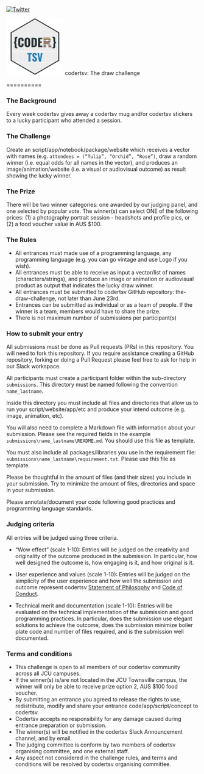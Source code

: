 [![Twitter](https://img.shields.io/twitter/follow/CoderTsv?style=social)](https://twitter.com/codertsv?lang=en)

<img src="src/codertsv.jpeg" width="150" height="150"> codertsv: The draw challenge

==========


### The Background

Every week codertsv gives away a codertsv mug and/or codertsv stickers to a lucky participant who attended a session. 

### The Challenge

Create an script/app/notebook/package/website which receives a vector with names (e.g. `attendees = (“Tulip”, “Orchid”, “Rose”)`, draw a random winner (i.e. equal odds for all names in the vector), and produces an image/animation/website (i.e. a visual or audiovisual outcome) as result showing the lucky winner.

### The Prize

There will be two winner categories: one awarded by our judging panel, and one selected by popular vote. The winner(s) can select ONE of the following prices: (1) a photography portrait session - headshots and profile pics, or (2) a food voucher value in AUS $100.

### The Rules

- All entrances must made use of a programming language, any programming language (e.g. you can go vintage and use Logo if you wish).
- All entrances must be able to receive as input a vector/list of names (characters/strings), and produce an image or animation or audiovisual product as output that indicates the lucky draw winner.
- All entrances must be submitted to codertsv GitHub repository: the-draw-challenge, not later than June 23rd.
- Entrances can be submitted as individual or as a team of people. If the winner is a team, members would have to share the prize.
- There is not maximum number of submissions per participant(s)

### How to submit your entry

All submissions must be done as Pull requests (PRs) in this repository. You will need to fork this repository. If you require assistance creating a GitHub repository, forking or doing a Pull Request please feel free to ask for help in our Slack workspace.

All participants must create a participant folder within the sub-directory `submissions`. This directory must be named following the convention `name_lastname`.

Inside this directory you must include all files and directories that allow us to run your script/website/app/etc and produce your intend outcome (e.g. image, animation, etc).

You will also need to complete a Markdown file with information about your submission. Please see the required fields in the example `submissions\name_lastname\README.md`. You should use this file as template.

You must also include all packages/libraries you use in the requirement file: `submissions\name_lastname\requirement.txt`. Please use this file as template.

Please be thoughtful in the amount of files (and their sizes) you include in your submission. Try to minimize the amount of files, directories and space in your submission.

Please annotate/document your code following good practices and programming language standards. 


### Judging criteria

All entries will be judged using three criteria.
 
- “Wow effect” (scale 1-10): Entries will be judged on the creativity and originality of the outcome produced in the submission. In particular, how well designed the outcome is, how engaging is it, and how original is it.
 
- User experience and values (scale 1-10): Entries will be judged on the simplicity of the user experience and how well the submission and outcome represent codertsv [Statement of Philosophy](https://github.com/codertsv/GroupPolicies/blob/master/statement_of_philosophy.md) and [Code of Conduct](https://github.com/codertsv/GroupPolicies/blob/master/code-of-conduct.md).

- Technical merit and documentation (scale 1-10): Entries will be evaluated on the technical implementation of the submission and good programming practices. In particular, does the submission use elegant solutions to achieve the outcome, does the submission minimize boiler plate code and number of files required, and is the submission well documented.

### Terms and conditions

- This challenge is open to all members of our codertsv community across all JCU campuses.
- If the winner(s) is/are not located in the JCU Townsville campus, the winner will only be able to receive prize option 2, AUS $100 food voucher.
- By submitting an entrance you agreed to release the rights to use, redistribute, modify and share your entrance code/app/script/concept to codertsv.
- Codertsv accepts no responsibility for any damage caused during entrance preparation or submission.
- The winner(s) will be notified in the codertsv Slack Announcement channel, and by email.
- The judging committee is conform by two members of codertsv organising committee, and one external staff.
- Any aspect not considered in the challenge rules, and terms and conditions will be resolved by codertsv organising committee.
